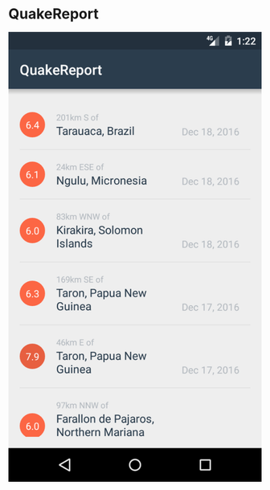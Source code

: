 # QuakeReport
![alt tag](https://github.com/afimov/QuakeReport/blob/2771ea3c273a537d66c0049180654d7c3f687f98/Screenshot_1482099752.png)
